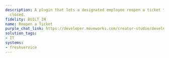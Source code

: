 ```yaml
---
description: A plugin that lets a designated employee reopen a ticket that was previously
  closed.
fidelity: BUILT_IN
name: Reopen a Ticket
purple_chat_link: https://developer.moveworks.com/creator-studio/developer-tools/purple-chat/?conversation=%7B%22startTimestamp%22%3A%2211%3A43+AM%22%2C%22messages%22%3A%5B%7B%22parts%22%3A%5B%7B%22richText%22%3A%22I+need+to+reopen+the+ticket+about+the+server+upgrade.%22%7D%5D%2C%22role%22%3A%22user%22%7D%2C%7B%22parts%22%3A%5B%7B%22reasoningSteps%22%3A%5B%7B%22richText%22%3A%22%3Cp%3ESearches+Freshservice+for+closed+tickets+containing+%27server+upgrade%27.%3C%2Fp%3E%22%2C%22status%22%3A%22success%22%7D%5D%7D%2C%7B%22richText%22%3A%22%3Cp%3EI+found+these+closed+tickets+related+to+%27server+upgrade%27%3A%3C%2Fp%3E%22%7D%2C%7B%22richText%22%3A%22%3Cb%3ETicket+264%3A+Server+upgrade+for+analytics+team%3C%2Fb%3E%3Cbr%3EStatus%3A+Closed%22%7D%2C%7B%22buttons%22%3A%5B%7B%22buttonText%22%3A%22Reopen+this+Ticket%22%2C%22style%22%3A%22filled%22%7D%5D%7D%2C%7B%22richText%22%3A%22%3Cb%3ETicket+456%3A+Post-upgrade+checks+for+main+server%3C%2Fb%3E%3Cbr%3EStatus%3A+Closed%22%7D%2C%7B%22buttons%22%3A%5B%7B%22buttonText%22%3A%22Reopen+this+Ticket%22%2C%22style%22%3A%22outlined%22%7D%5D%7D%5D%2C%22role%22%3A%22assistant%22%7D%2C%7B%22parts%22%3A%5B%7B%22richText%22%3A%22%3Cp%3EThe+ticket+%27Server+upgrade+for+analytics+team%27+has+been+reopened.%3C%2Fp%3E%22%7D%2C%7B%22richText%22%3A%22%3Cb%3E%3Cp%3ETicket+Reopened%3C%2Fp%3E%3C%2Fb%3E%3Cbr%3E%3Cp%3E%3Cb%3ETicket%3A%3C%2Fb%3E+Server+upgrade+for+analytics+team%3Cbr%3E%3Cb%3EStatus%3A%3C%2Fb%3E+Reopened%3Cbr%3E%3C%2Fp%3E%22%7D%2C%7B%22buttons%22%3A%5B%7B%22buttonText%22%3A%22View+in+Freshservice%22%2C%22style%22%3A%22filled%22%7D%5D%7D%5D%2C%22role%22%3A%22assistant%22%7D%5D%7D
solution_tags:
- IT
systems:
- freshservice
---
```

